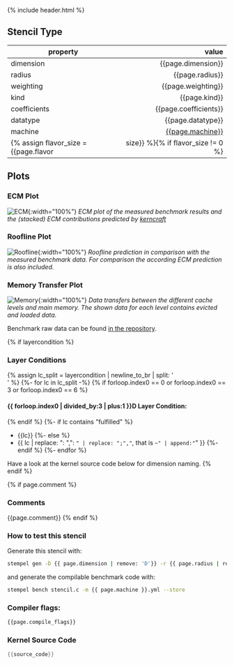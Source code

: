 {% include header.html %}

## Stencil Type

| property     | value            |
|--------------|-----------------:|
| dimension    | {{page.dimension}}    |
| radius       | {{page.radius}}       |
| weighting    | {{page.weighting}}    |
| kind         | {{page.kind}}         |
| coefficients | {{page.coefficients}} |
| datatype     | {{page.datatype}}     |
| machine      | [{{page.machine}}]({{site.baseurl}}/machine_files/{{page.machine}}.yml) |
{% assign flavor_size = {{page.flavor | size}} %}{% if flavor_size != 0 %}| flavor       | {{page.flavor}}       |{% endif %}

## Plots

### ECM Plot
![ECM](./ecm.svg){:width="100%"}
*ECM plot of the measured benchmark results and the (stacked) ECM contributions predicted by [kerncraft](https://github.com/RRZE-HPC/kerncraft)*

### Roofline Plot
![Roofline](./roofline.svg){:width="100%"}
*Roofline prediction in comparison with the measured benchmark data. For comparison the according ECM prediction is also included.*

### Memory Transfer Plot
![Memory](./memory.svg){:width="100%"}
*Data transfers between the different cache levels and main memory. The shown data for each level contains _evicted and loaded_ data.*

Benchmark raw data can be found [in the repository](https://github.com/RRZE-HPC/stempel_data_collection/blob/master/stencils/{{page.dimension}}/{{page.radius}}/{{page.weighting}}/{{page.kind}}/{{page.coefficients}}/{{page.datatype}}/{{page.machine}}/results.csv).

{% if layercondition %}
### Layer Conditions

{% assign lc_split = layercondition | newline_to_br | split: '<br />' %}
{%- for lc in lc_split -%}
{% if forloop.index0 == 0 or forloop.index0 == 3 or forloop.index0 == 6 %}

#### {{ forloop.index0 | divided_by:3 | plus:1 }}D Layer Condition:
{% endif %}
{%- if lc contains "fulfilled" %}
- {{lc}}
{%- else %}
- {{ lc | replace: ": ",": `" | replace: ";","`, that is	`~" | append:"`" }}
{%- endif %}
{%- endfor %}

Have a look at the kernel source code below for dimension naming.
{% endif %}

{% if page.comment %}
### Comments

{{page.comment}}
{% endif %}

### How to test this stencil

Generate this stencil with:
```bash
stempel gen -D {{ page.dimension | remove: 'D'}} -r {{ page.radius | remove: 'r'}} -t {{ page.datatype }} -C {{ page.coefficients }} -k {{ page.kind }} {% if page.weighting == 'isotropic' %}-i{% elsif page.weighting == 'heterogeneous' %}-e{% elsif page.weighting == 'homogeneous' %}-o{% elsif page.weighting == 'point-symmetric' %}-p{% endif %} --store stencil.c
```

and generate the compilable benchmark code with:
```bash
stempel bench stencil.c -m {{ page.machine }}.yml --store
```

### Compiler flags:
```bash
{{page.compile_flags}}
```

### Kernel Source Code

```C
{{source_code}}
```
